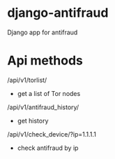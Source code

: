 # django-antifraud
Django app for antifraud

# Api methods
/api/v1/torlist/
- get a list of Tor nodes

/api/v1/antifraud_history/
- get history

/api/v1/check_device/?ip=1.1.1.1
- check antifraud by ip
